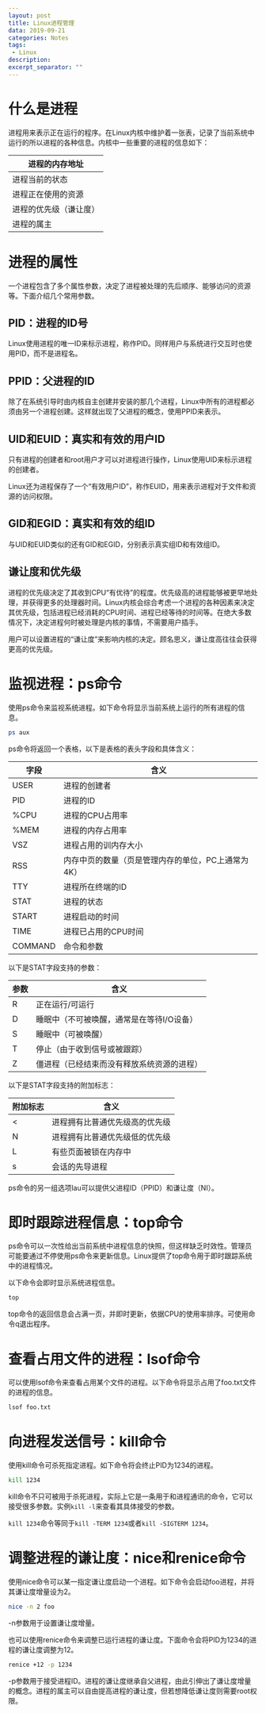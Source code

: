 ```yaml
---
layout: post
title: Linux进程管理
data: 2019-09-21
categories: Notes
tags: 
 - Linux
description:
excerpt_separator: ""
---
```


# 什么是进程

进程用来表示正在运行的程序。在Linux内核中维护着一张表，记录了当前系统中运行的所以进程的各种信息。内核中一些重要的进程的信息如下：

| 进程的内存地址         |
| ---------------------- |
| 进程当前的状态         |
| 进程正在使用的资源     |
| 进程的优先级（谦让度） |
| 进程的属主             |

# 进程的属性

一个进程包含了多个属性参数，决定了进程被处理的先后顺序、能够访问的资源等。下面介绍几个常用参数。

## PID：进程的ID号

Linux使用进程的唯一ID来标示进程，称作PID。同样用户与系统进行交互时也使用PID，而不是进程名。

## PPID：父进程的ID

除了在系统引导时由内核自主创建并安装的那几个进程，Linux中所有的进程都必须由另一个进程创建。这样就出现了父进程的概念，使用PPID来表示。

## UID和EUID：真实和有效的用户ID

只有进程的创建者和root用户才可以对进程进行操作，Linux使用UID来标示进程的创建者。

Linux还为进程保存了一个“有效用户ID”，称作EUID，用来表示进程对于文件和资源的访问权限。

## GID和EGID：真实和有效的组ID

与UID和EUID类似的还有GID和EGID，分别表示真实组ID和有效组ID。

## 谦让度和优先级

进程的优先级决定了其收到CPU“有优待”的程度。优先级高的进程能够被更早地处理，并获得更多的处理器时间。Linux内核会综合考虑一个进程的各种因素来决定其优先级，包括进程已经消耗的CPU时间、进程已经等待的时间等。在绝大多数情况下，决定进程何时被处理是内核的事情，不需要用户插手。

用户可以设置进程的“谦让度”来影响内核的决定。顾名思义，谦让度高往往会获得更高的优先级。

# 监视进程：ps命令

使用ps命令来监视系统进程。如下命令将显示当前系统上运行的所有进程的信息。

```bash
ps aux
```

ps命令将返回一个表格，以下是表格的表头字段和具体含义：

| 字段    | 含义                                               |
| ------- | -------------------------------------------------- |
| USER    | 进程的创建者                                       |
| PID     | 进程的ID                                           |
| %CPU    | 进程的CPU占用率                                    |
| %MEM    | 进程的内存占用率                                   |
| VSZ     | 进程占用的训内存大小                               |
| RSS     | 内存中页的数量（页是管理内存的单位，PC上通常为4K） |
| TTY     | 进程所在终端的ID                                   |
| STAT    | 进程的状态                                         |
| START   | 进程启动的时间                                     |
| TIME    | 进程已占用的CPU时间                                |
| COMMAND | 命令和参数                                         |

以下是STAT字段支持的参数：

| 参数 | 含义                                       |
| ---- | ------------------------------------------ |
| R    | 正在运行/可运行                            |
| D    | 睡眠中（不可被唤醒，通常是在等待I/O设备）  |
| S    | 睡眠中（可被唤醒）                         |
| T    | 停止（由于收到信号或被跟踪）               |
| Z    | 僵进程（已经结束而没有释放系统资源的进程） |

以下是STAT字段支持的附加标志：

| 附加标志 | 含义                           |
| -------- | ------------------------------ |
| <        | 进程拥有比普通优先级高的优先级 |
| N        | 进程拥有比普通优先级低的优先级 |
| L        | 有些页面被锁在内存中           |
| s        | 会话的先导进程                 |

ps命令的另一组选项lau可以提供父进程ID（PPID）和谦让度（NI）。

# 即时跟踪进程信息：top命令

ps命令可以一次性给出当前系统中进程信息的快照，但这样缺乏时效性。管理员可能要通过不停使用ps命令来更新信息。Linux提供了top命令用于即时跟踪系统中的进程情况。

以下命令会即时显示系统进程信息。

```bash
top
```

top命令的返回信息会占满一页，并即时更新，依据CPU的使用率排序。可使用命令q退出程序。

# 查看占用文件的进程：lsof命令

可以使用lsof命令来查看占用某个文件的进程。以下命令将显示占用了foo.txt文件的进程的信息。

```bash
lsof foo.txt
```

# 向进程发送信号：kill命令

使用kill命令可杀死指定进程。如下命令将会终止PID为1234的进程。

```bash
kill 1234
```

kill命令不只可被用于杀死进程，实际上它是一条用于和进程通讯的命令，它可以接受很多参数。实例`kill -l`来查看其具体接受的参数。

`kill 1234`命令等同于`kill -TERM 1234`或者`kill -SIGTERM 1234`。

# 调整进程的谦让度：nice和renice命令

使用nice命令可以某一指定谦让度启动一个进程。如下命令会启动foo进程，并将其谦让度增量设为2。

```bash
nice -n 2 foo
```

-n参数用于设置谦让度增量。

也可以使用renice命令来调整已运行进程的谦让度。下面命令会将PID为1234的进程的谦让度调整为12。

```bash
renice +12 -p 1234
```

-p参数用于接受进程ID。进程的谦让度继承自父进程，由此引伸出了谦让度增量的概念。进程的属主可以自由提高进程的谦让度，但若想降低谦让度则需要root权限。
